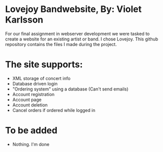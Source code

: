 # Lovejoy Bandwebsite, By: Violet Karlsson

For our final assignment in webserver development we were tasked to create a website for an existing artist or band. I chose Lovejoy. This github repository contains the files I made during the project.

# The site supports:
+ XML storage of concert info
+ Database driven login
+ "Ordering system" using a database (Can't send emails)
+ Account registration
+ Account page
+ Account deletion
+ Cancel orders if ordered while logged in

# To be added
+ Nothing. I'm done
